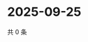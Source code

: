 # 2025-09-25

共 0 条

<!-- BEGIN ZHIHUQUESTIONS -->
<!-- 最后更新时间 Thu Sep 25 2025 20:22:44 GMT+0800 (China Standard Time) -->

<!-- END ZHIHUQUESTIONS -->

